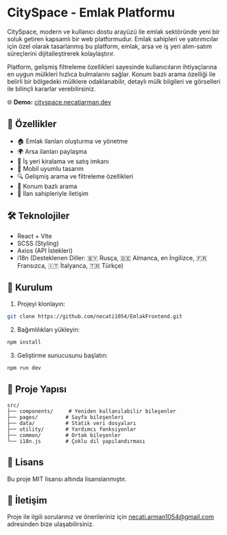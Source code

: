 # CitySpace - Emlak Platformu

CitySpace, modern ve kullanıcı dostu arayüzü ile emlak sektöründe yeni bir soluk getiren kapsamlı bir web platformudur. Emlak sahipleri ve yatırımcılar için özel olarak tasarlanmış bu platform, emlak, arsa ve iş yeri alım-satım süreçlerini dijitalleştirerek kolaylaştırır.

Platform, gelişmiş filtreleme özellikleri sayesinde kullanıcıların ihtiyaçlarına en uygun mülkleri hızlıca bulmalarını sağlar. Konum bazlı arama özelliği ile belirli bir bölgedeki mülklere odaklanabilir, detaylı mülk bilgileri ve görselleri ile bilinçli kararlar verebilirsiniz.

🌐 **Demo:** [cityspace.necatiarman.dev](https://cityspace.necatiarman.dev)

## 🚀 Özellikler

- 🏠 Emlak ilanları oluşturma ve yönetme
- 🌍 Arsa ilanları paylaşma
- 🏢 İş yeri kiralama ve satış imkanı
- 📱 Mobil uyumlu tasarım
- 🔍 Gelişmiş arama ve filtreleme özellikleri
- 📍 Konum bazlı arama
- 💬 İlan sahipleriyle iletişim

## 🛠️ Teknolojiler

- React + Vite
- SCSS (Styling)
- Axios (API İstekleri)
- i18n (Desteklenen Diller: 🇧🇾 Rusça, 🇩🇪 Almanca, en İngilizce, 🇫🇷 Fransızca, 🇮🇹 İtalyanca, 🇹🇷 Türkçe)

## 🚀 Kurulum

1. Projeyi klonlayın:
```bash
git clone https://github.com/necati1054/EmlakFrontend.git
```

2. Bağımlılıkları yükleyin:
```bash
npm install
```

3. Geliştirme sunucusunu başlatın:
```bash
npm run dev
```

## 📁 Proje Yapısı

```
src/
├── components/     # Yeniden kullanılabilir bileşenler
├── pages/         # Sayfa bileşenleri
├── data/          # Statik veri dosyaları
├── utility/       # Yardımcı fonksiyonlar
├── common/        # Ortak bileşenler
└── i18n.js        # Çoklu dil yapılandırması
```

## 📝 Lisans

Bu proje MIT lisansı altında lisanslanmıştır.

## 👥 İletişim

Proje ile ilgili sorularınız ve önerileriniz için [necati.arman1054@gmail.com](mailto:necati.arman1054@gmail.com) adresinden bize ulaşabilirsiniz.
